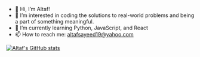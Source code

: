 - 👋 Hi, I’m Altaf!
- 👀 I’m interested in coding the solutions to real-world problems and being a part of something meaningful.
- 🌱 I’m currently learning Python, JavaScript, and React
- 📫 How to reach me: altafsayeed19@yahoo.com

[![Altaf's GitHub stats](https://github-readme-stats.vercel.app/api?username=altafsayeed&show_icons=true&theme=radical)](https://github.com/altafsayeed/github-readme-stats)

